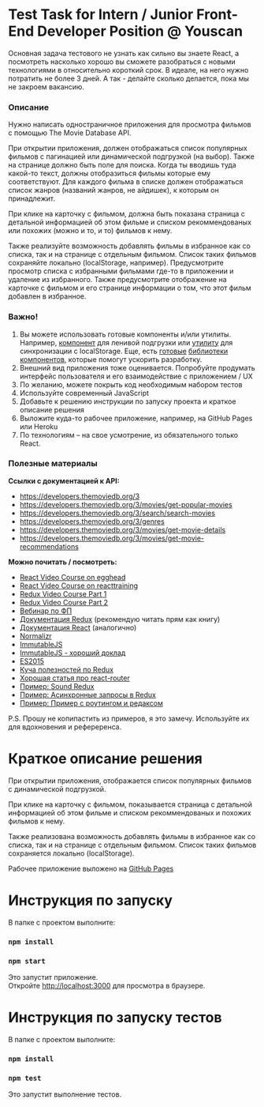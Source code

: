 # Test Task for Intern / Junior Front-End Developer Position @ Youscan

Основная задача тестового не узнать как сильно вы знаете React, а посмотреть насколько хорошо вы сможете разобраться с новыми технологиями в относительно короткий срок. В идеале, на него нужно потратить не более 3 дней. А так - делайте сколько делается, пока мы не закроем вакансию.

### Описание

Нужно написать одностраничное приложения для просмотра фильмов с помощью The Movie Database API.

При открытии приложения, должен отображаться список популярных фильмов с пагинацией или динамической подгрузкой (на выбор). Также на странице должно быть поле для поиска. Когда ты вводишь туда какой-то текст, должны отобразиться фильмы которые ему соответствуют. Для каждого фильма в списке должен отображаться список жанров (названий жанров, не айдишек), к которым он принадлежит.

При клике на карточку с фильмом, должна быть показана страница с детальной информацией об этом фильме и списком рекоммендованых или похожих (можно и то, и то) фильмов к нему.

Также реализуйте возможность добавлять фильмы в избранное как со списка, так и на странице с отдельным фильмом. Список таких фильмов сохраняйте локально (localStorage, например). Предусмотрите просмотр списка с избранными фильмами где-то в приложении и удаление из избранного. Также предусмотрите отображение на карточке с фильмом и его странице информации о том, что этот фильм добавлен в избранное.

### Важно!

1. Вы можете использовать готовые компоненты и/или утилиты. Например, [компонент](https://www.npmjs.com/package/react-infinite-scroll) для ленивой подгрузки или [утилиту](https://github.com/elgerlambert/redux-localstorage) для синхронизации с localStorage. Еще, есть [готовые](http://www.material-ui.com/#/) [библиотеки](https://react-bootstrap.github.io/) [компонентов](https://github.com/nikgraf/belle), которые помогут ускорить разработку.
2. Внешний вид приложения тоже оценивается. Попробуйте продумать интерфейс пользователя и его взаимодействие с приложением / UX
3. По желанию, можете покрыть код необходимым набором тестов
4. Используйте современный JavaScript
5. Добавьте к решению инструкции по запуску проекта и краткое описание решения
6. Выложите куда-то рабочее приложение, например, на GitHub Pages или Heroku
7. По технологиям – на свое усмотрение, из обязательного только React.

### Полезные материалы

**Ссылки с документацией к API:**

- https://developers.themoviedb.org/3
- https://developers.themoviedb.org/3/movies/get-popular-movies
- https://developers.themoviedb.org/3/search/search-movies
- https://developers.themoviedb.org/3/genres
- https://developers.themoviedb.org/3/movies/get-movie-details
- https://developers.themoviedb.org/3/movies/get-movie-recommendations

**Можно почитать / посмотреть:**

- [React Video Course on egghead](https://egghead.io/courses/react-fundamentals)
- [React Video Course on reacttraining](https://online.reacttraining.com/p/reactjsfundamentals)
- [Redux Video Course Part 1](https://egghead.io/courses/getting-started-with-redux)
- [Redux Video Course Part 2](https://egghead.io/courses/building-react-applications-with-idiomatic-redux)
- [Вебинар по ФП](https://www.youtube.com/watch?v=8nWQCcqUwR0)
- [Документация Redux](http://redux.js.org/) (рекомендую читать прям как книгу)
- [Документация React](https://facebook.github.io/react/) (аналогично)
- [Normalizr](https://github.com/paularmstrong/normalizr)
- [ImmutableJS](https://facebook.github.io/immutable-js/)
- [ImmutableJS - хороший доклад](https://www.youtube.com/watch?v=I7IdS-PbEgI&feature=youtu.be)
- [ES2015](https://learn.javascript.ru/es-modern)
- [Куча полезностей по Redux](https://github.com/xgrommx/awesome-redux)
- [Хорошая статья про react-router](https://medium.com/@dabit3/beginner-s-guide-to-react-router-53094349669)
- [Пример: Sound Redux](https://github.com/andrewngu/sound-redux)
- [Пример: Асинхронные запросы в Redux](https://github.com/reactjs/redux/tree/master/examples/async)
- [Пример: Пример с роутингом и редаксом](https://github.com/knowbody/redux-react-router-example-app)

P.S. Прошу не копипастить из примеров, я это замечу. Используйте их для вдохновения и рефереренса.

# Краткое описание решения

При открытии приложения, отображается список популярных фильмов с динамической подгрузкой.

При клике на карточку с фильмом, показывается страница с детальной информацией об этом фильме и списком рекоммендованых и похожих фильмов к нему.

Также реализована возможность добавлять фильмы в избранное как со списка, так и на странице с отдельным фильмом. Список таких фильмов сохраняется локально (localStorage).

Рабочее приложение выложено на [GitHub Pages](https://alexbubble.github.io/movie_app)

# Инструкция по запуску

В папке с проектом выполните:

### `npm install`

### `npm start`

Это запустит приложение.\
Откройте [http://localhost:3000](http://localhost:3000) для просмотра в браузере.

# Инструкция по запуску тестов

В папке с проектом выполните:

### `npm install`

### `npm test`

Это запустит выполнение тестов.
